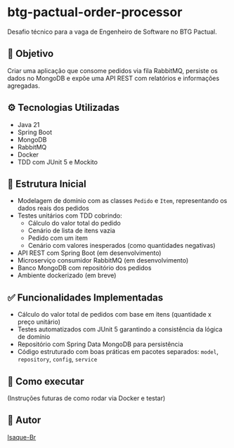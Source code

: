 # btg-pactual-order-processor

Desafio técnico para a vaga de Engenheiro de Software no BTG Pactual.

## 📌 Objetivo
Criar uma aplicação que consome pedidos via fila RabbitMQ, persiste os dados no MongoDB e expõe uma API REST com relatórios e informações agregadas.

## ⚙️ Tecnologias Utilizadas
- Java 21
- Spring Boot
- MongoDB
- RabbitMQ
- Docker
- TDD com JUnit 5 e Mockito

## 📁 Estrutura Inicial

- Modelagem de domínio com as classes `Pedido` e `Item`, representando os dados reais dos pedidos
- Testes unitários com TDD cobrindo:
  - Cálculo do valor total do pedido
  - Cenário de lista de itens vazia
  - Pedido com um item
  - Cenário com valores inesperados (como quantidades negativas)
- API REST com Spring Boot (em desenvolvimento)
- Microserviço consumidor RabbitMQ (em desenvolvimento)
- Banco MongoDB com repositório dos pedidos
- Ambiente dockerizado (em breve)

## ✅ Funcionalidades Implementadas

- Cálculo do valor total de pedidos com base em itens (quantidade x preço unitário)
- Testes automatizados com JUnit 5 garantindo a consistência da lógica de domínio
- Repositório com Spring Data MongoDB para persistência
- Código estruturado com boas práticas em pacotes separados: `model`, `repository`, `config`, `service`

## 🚀 Como executar
(Instruções futuras de como rodar via Docker e testar)

## 📌 Autor
[Isaque-Br](https://github.com/Isaque-Br)
